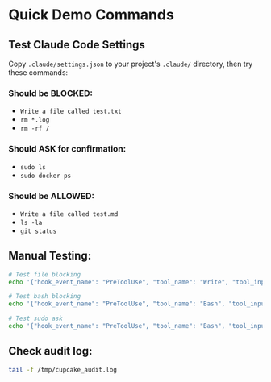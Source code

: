 # Quick Demo Commands

## Test Claude Code Settings
Copy `.claude/settings.json` to your project's `.claude/` directory, then try these commands:

### Should be BLOCKED:
- `Write a file called test.txt` 
- `rm *.log`
- `rm -rf /`

### Should ASK for confirmation:
- `sudo ls`
- `sudo docker ps`

### Should be ALLOWED:
- `Write a file called test.md`
- `ls -la`
- `git status`

## Manual Testing:
```bash
# Test file blocking
echo '{"hook_event_name": "PreToolUse", "tool_name": "Write", "tool_input": {"file_path": "/tmp/test.txt", "content": "test"}, "session_id": "test", "transcript_path": "/tmp/test.txt", "cwd": "/tmp"}' | cargo run -- eval --policy-dir demo

# Test bash blocking  
echo '{"hook_event_name": "PreToolUse", "tool_name": "Bash", "tool_input": {"command": "rm *.txt"}, "session_id": "test", "transcript_path": "/tmp/test.txt", "cwd": "/tmp"}' | cargo run -- eval --policy-dir demo

# Test sudo ask
echo '{"hook_event_name": "PreToolUse", "tool_name": "Bash", "tool_input": {"command": "sudo ls"}, "session_id": "test", "transcript_path": "/tmp/test.txt", "cwd": "/tmp"}' | cargo run -- eval --policy-dir demo
```

## Check audit log:
```bash
tail -f /tmp/cupcake_audit.log
```